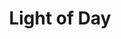 ---
layout: product
product_id: 7028040564798
id: 7028040564798
title: Light of Day
body_html: >-
  <p>Taken in New York City in the spring of 2022.</p>

  <p>Just after a doors-off helicopter trip at sunset with a coworker, a flock of seagulls took off into the sky creating this picture perfect moment.<br></p>

  <p> </p>
vendor: Connell McCarthy
product_type: Posters, Prints, & Visual Artwork
created_at: 2022-07-22T10:38:43-04:00
handle: light-of-day
updated_at: 2024-09-17T04:04:52-04:00
published_at: 2022-07-22T10:42:48-04:00
template_suffix: ""
published_scope: global
tags: batch-06, sunset
status: active
admin_graphql_api_id: gid://shopify/Product/7028040564798
variants:
  - product_id: 7028040564798
    id: 39813068357694
    title: 8x10" / Full Colour
    price: "35.00"
    position: 1
    inventory_policy: continue
    compare_at_price: null
    option1: 8x10"
    option2: Full Colour
    option3: null
    created_at: 2022-07-22T10:38:43-04:00
    updated_at: 2023-10-27T20:29:39-04:00
    taxable: true
    barcode: null
    fulfillment_service: manual
    grams: 208
    inventory_management: shopify
    requires_shipping: true
    sku: CM-PP-B6-08-XXS-FC
    weight: 0.208
    weight_unit: kg
    inventory_item_id: 41908872740926
    inventory_quantity: 100
    old_inventory_quantity: 100
    admin_graphql_api_id: gid://shopify/ProductVariant/39813068357694
    image_id: 29499642904638
  - product_id: 7028040564798
    id: 39813068390462
    title: 8x10" / Black & White
    price: "35.00"
    position: 2
    inventory_policy: continue
    compare_at_price: null
    option1: 8x10"
    option2: Black & White
    option3: null
    created_at: 2022-07-22T10:38:43-04:00
    updated_at: 2023-10-27T20:29:39-04:00
    taxable: true
    barcode: null
    fulfillment_service: manual
    grams: 208
    inventory_management: shopify
    requires_shipping: true
    sku: CM-PP-B6-08-XXS-FC
    weight: 0.208
    weight_unit: kg
    inventory_item_id: 41908872773694
    inventory_quantity: 100
    old_inventory_quantity: 100
    admin_graphql_api_id: gid://shopify/ProductVariant/39813068390462
    image_id: 29499642937406
  - product_id: 7028040564798
    id: 39813068423230
    title: 8.5x11" / Full Colour
    price: "35.00"
    position: 3
    inventory_policy: continue
    compare_at_price: null
    option1: 8.5x11"
    option2: Full Colour
    option3: null
    created_at: 2022-07-22T10:38:43-04:00
    updated_at: 2023-10-27T20:29:39-04:00
    taxable: true
    barcode: null
    fulfillment_service: manual
    grams: 208
    inventory_management: shopify
    requires_shipping: true
    sku: CM-PP-B6-08-XS-FC
    weight: 0.208
    weight_unit: kg
    inventory_item_id: 41908872806462
    inventory_quantity: 100
    old_inventory_quantity: 100
    admin_graphql_api_id: gid://shopify/ProductVariant/39813068423230
    image_id: 29499642904638
  - product_id: 7028040564798
    id: 39813068455998
    title: 8.5x11" / Black & White
    price: "35.00"
    position: 4
    inventory_policy: continue
    compare_at_price: null
    option1: 8.5x11"
    option2: Black & White
    option3: null
    created_at: 2022-07-22T10:38:43-04:00
    updated_at: 2023-10-27T20:29:39-04:00
    taxable: true
    barcode: null
    fulfillment_service: manual
    grams: 208
    inventory_management: shopify
    requires_shipping: true
    sku: CM-PP-B6-08-XS-BW
    weight: 0.208
    weight_unit: kg
    inventory_item_id: 41908872839230
    inventory_quantity: 100
    old_inventory_quantity: 100
    admin_graphql_api_id: gid://shopify/ProductVariant/39813068455998
    image_id: 29499642937406
  - product_id: 7028040564798
    id: 39813068488766
    title: 13x19" / Full Colour
    price: "40.00"
    position: 5
    inventory_policy: continue
    compare_at_price: null
    option1: 13x19"
    option2: Full Colour
    option3: null
    created_at: 2022-07-22T10:38:43-04:00
    updated_at: 2023-10-27T20:29:39-04:00
    taxable: true
    barcode: null
    fulfillment_service: manual
    grams: 208
    inventory_management: shopify
    requires_shipping: true
    sku: CM-PP-B6-08-S-FC
    weight: 0.208
    weight_unit: kg
    inventory_item_id: 41908872871998
    inventory_quantity: 100
    old_inventory_quantity: 100
    admin_graphql_api_id: gid://shopify/ProductVariant/39813068488766
    image_id: 29499642904638
  - product_id: 7028040564798
    id: 39813068521534
    title: 13x19" / Black & White
    price: "40.00"
    position: 6
    inventory_policy: continue
    compare_at_price: null
    option1: 13x19"
    option2: Black & White
    option3: null
    created_at: 2022-07-22T10:38:43-04:00
    updated_at: 2023-10-27T20:29:39-04:00
    taxable: true
    barcode: null
    fulfillment_service: manual
    grams: 208
    inventory_management: shopify
    requires_shipping: true
    sku: CM-PP-B6-08-S-BW
    weight: 0.208
    weight_unit: kg
    inventory_item_id: 41908872904766
    inventory_quantity: 100
    old_inventory_quantity: 100
    admin_graphql_api_id: gid://shopify/ProductVariant/39813068521534
    image_id: 29499642937406
  - product_id: 7028040564798
    id: 39813068554302
    title: 16x20" / Full Colour
    price: "50.00"
    position: 7
    inventory_policy: continue
    compare_at_price: null
    option1: 16x20"
    option2: Full Colour
    option3: null
    created_at: 2022-07-22T10:38:43-04:00
    updated_at: 2023-10-27T20:29:39-04:00
    taxable: true
    barcode: null
    fulfillment_service: manual
    grams: 208
    inventory_management: shopify
    requires_shipping: true
    sku: CM-PP-B6-08-M-FC
    weight: 0.208
    weight_unit: kg
    inventory_item_id: 41908872937534
    inventory_quantity: 100
    old_inventory_quantity: 100
    admin_graphql_api_id: gid://shopify/ProductVariant/39813068554302
    image_id: 29499642904638
  - product_id: 7028040564798
    id: 39813068587070
    title: 16x20" / Black & White
    price: "50.00"
    position: 8
    inventory_policy: continue
    compare_at_price: null
    option1: 16x20"
    option2: Black & White
    option3: null
    created_at: 2022-07-22T10:38:43-04:00
    updated_at: 2023-10-27T20:29:39-04:00
    taxable: true
    barcode: null
    fulfillment_service: manual
    grams: 208
    inventory_management: shopify
    requires_shipping: true
    sku: CM-PP-B6-08-M-BW
    weight: 0.208
    weight_unit: kg
    inventory_item_id: 41908872970302
    inventory_quantity: 100
    old_inventory_quantity: 100
    admin_graphql_api_id: gid://shopify/ProductVariant/39813068587070
    image_id: 29499642937406
  - product_id: 7028040564798
    id: 39813068619838
    title: 20x24" / Full Colour
    price: "60.00"
    position: 9
    inventory_policy: continue
    compare_at_price: null
    option1: 20x24"
    option2: Full Colour
    option3: null
    created_at: 2022-07-22T10:38:43-04:00
    updated_at: 2023-10-27T20:29:39-04:00
    taxable: true
    barcode: null
    fulfillment_service: manual
    grams: 208
    inventory_management: shopify
    requires_shipping: true
    sku: CM-PP-B6-08-L-FC
    weight: 0.208
    weight_unit: kg
    inventory_item_id: 41908873003070
    inventory_quantity: 100
    old_inventory_quantity: 100
    admin_graphql_api_id: gid://shopify/ProductVariant/39813068619838
    image_id: 29499642904638
  - product_id: 7028040564798
    id: 39813068652606
    title: 20x24" / Black & White
    price: "60.00"
    position: 10
    inventory_policy: continue
    compare_at_price: null
    option1: 20x24"
    option2: Black & White
    option3: null
    created_at: 2022-07-22T10:38:43-04:00
    updated_at: 2023-10-27T20:29:39-04:00
    taxable: true
    barcode: null
    fulfillment_service: manual
    grams: 208
    inventory_management: shopify
    requires_shipping: true
    sku: CM-PP-B6-08-L-BW
    weight: 0.208
    weight_unit: kg
    inventory_item_id: 41908873035838
    inventory_quantity: 100
    old_inventory_quantity: 100
    admin_graphql_api_id: gid://shopify/ProductVariant/39813068652606
    image_id: 29499642937406
  - product_id: 7028040564798
    id: 39813068685374
    title: 20x30" / Full Colour
    price: "70.00"
    position: 11
    inventory_policy: continue
    compare_at_price: null
    option1: 20x30"
    option2: Full Colour
    option3: null
    created_at: 2022-07-22T10:38:43-04:00
    updated_at: 2023-10-27T20:29:39-04:00
    taxable: true
    barcode: null
    fulfillment_service: manual
    grams: 208
    inventory_management: shopify
    requires_shipping: true
    sku: CM-PP-B6-08-XL-FC
    weight: 0.208
    weight_unit: kg
    inventory_item_id: 41908873068606
    inventory_quantity: 100
    old_inventory_quantity: 100
    admin_graphql_api_id: gid://shopify/ProductVariant/39813068685374
    image_id: 29499642904638
  - product_id: 7028040564798
    id: 39813068718142
    title: 20x30" / Black & White
    price: "70.00"
    position: 12
    inventory_policy: continue
    compare_at_price: null
    option1: 20x30"
    option2: Black & White
    option3: null
    created_at: 2022-07-22T10:38:43-04:00
    updated_at: 2023-10-27T20:29:39-04:00
    taxable: true
    barcode: null
    fulfillment_service: manual
    grams: 208
    inventory_management: shopify
    requires_shipping: true
    sku: CM-PP-B6-08-XL-BW
    weight: 0.208
    weight_unit: kg
    inventory_item_id: 41908873101374
    inventory_quantity: 100
    old_inventory_quantity: 100
    admin_graphql_api_id: gid://shopify/ProductVariant/39813068718142
    image_id: 29499642937406
  - product_id: 7028040564798
    id: 39813068750910
    title: 24x36" / Full Colour
    price: "90.00"
    position: 13
    inventory_policy: continue
    compare_at_price: null
    option1: 24x36"
    option2: Full Colour
    option3: null
    created_at: 2022-07-22T10:38:43-04:00
    updated_at: 2023-10-27T20:29:39-04:00
    taxable: true
    barcode: null
    fulfillment_service: manual
    grams: 208
    inventory_management: shopify
    requires_shipping: true
    sku: CM-PP-B6-08-XXL-FC
    weight: 0.208
    weight_unit: kg
    inventory_item_id: 41908873134142
    inventory_quantity: 100
    old_inventory_quantity: 100
    admin_graphql_api_id: gid://shopify/ProductVariant/39813068750910
    image_id: 29499642904638
  - product_id: 7028040564798
    id: 39813068783678
    title: 24x36" / Black & White
    price: "90.00"
    position: 14
    inventory_policy: continue
    compare_at_price: null
    option1: 24x36"
    option2: Black & White
    option3: null
    created_at: 2022-07-22T10:38:43-04:00
    updated_at: 2023-10-27T20:29:39-04:00
    taxable: true
    barcode: null
    fulfillment_service: manual
    grams: 208
    inventory_management: shopify
    requires_shipping: true
    sku: CM-PP-B6-08-XXL-BW
    weight: 0.208
    weight_unit: kg
    inventory_item_id: 41908873166910
    inventory_quantity: 100
    old_inventory_quantity: 100
    admin_graphql_api_id: gid://shopify/ProductVariant/39813068783678
    image_id: 29499642937406
  - product_id: 7028040564798
    id: 39813068816446
    title: 30x40" / Full Colour
    price: "100.00"
    position: 15
    inventory_policy: continue
    compare_at_price: null
    option1: 30x40"
    option2: Full Colour
    option3: null
    created_at: 2022-07-22T10:38:43-04:00
    updated_at: 2023-10-27T20:29:39-04:00
    taxable: true
    barcode: null
    fulfillment_service: manual
    grams: 208
    inventory_management: shopify
    requires_shipping: true
    sku: CM-PP-B6-08-XXXL-FC
    weight: 0.208
    weight_unit: kg
    inventory_item_id: 41908873199678
    inventory_quantity: 100
    old_inventory_quantity: 100
    admin_graphql_api_id: gid://shopify/ProductVariant/39813068816446
    image_id: 29499642904638
  - product_id: 7028040564798
    id: 39813068849214
    title: 30x40" / Black & White
    price: "100.00"
    position: 16
    inventory_policy: continue
    compare_at_price: null
    option1: 30x40"
    option2: Black & White
    option3: null
    created_at: 2022-07-22T10:38:44-04:00
    updated_at: 2023-10-27T20:29:39-04:00
    taxable: true
    barcode: null
    fulfillment_service: manual
    grams: 208
    inventory_management: shopify
    requires_shipping: true
    sku: CM-PP-B6-08-XXXL-BW
    weight: 0.208
    weight_unit: kg
    inventory_item_id: 41908873232446
    inventory_quantity: 100
    old_inventory_quantity: 100
    admin_graphql_api_id: gid://shopify/ProductVariant/39813068849214
    image_id: 29499642937406
options:
  - product_id: 7028040564798
    id: 9035182145598
    name: Size
    position: 1
    values:
      - 8x10"
      - 8.5x11"
      - 13x19"
      - 16x20"
      - 20x24"
      - 20x30"
      - 24x36"
      - 30x40"
  - product_id: 7028040564798
    id: 9035182178366
    name: Color
    position: 2
    values:
      - Full Colour
      - Black & White
images:
  - id: 29499642904638
    alt: null
    position: 1
    product_id: 7028040564798
    created_at: 2022-07-22T10:38:55-04:00
    updated_at: 2022-07-22T10:39:00-04:00
    admin_graphql_api_id: gid://shopify/ProductImage/29499642904638
    width: 1000
    height: 1500
    src: https://cdn.shopify.com/s/files/1/1624/2355/products/light-of-day-colour.jpg?v=1658500740
    variant_ids:
      - 39813068357694
      - 39813068423230
      - 39813068488766
      - 39813068554302
      - 39813068619838
      - 39813068685374
      - 39813068750910
      - 39813068816446
  - id: 29499642937406
    alt: null
    position: 2
    product_id: 7028040564798
    created_at: 2022-07-22T10:38:55-04:00
    updated_at: 2022-07-22T10:39:00-04:00
    admin_graphql_api_id: gid://shopify/ProductImage/29499642937406
    width: 1000
    height: 1500
    src: https://cdn.shopify.com/s/files/1/1624/2355/products/light-of-day-bw.jpg?v=1658500740
    variant_ids:
      - 39813068390462
      - 39813068455998
      - 39813068521534
      - 39813068587070
      - 39813068652606
      - 39813068718142
      - 39813068783678
      - 39813068849214
  - id: 29499643068478
    alt: null
    position: 3
    product_id: 7028040564798
    created_at: 2022-07-22T10:38:55-04:00
    updated_at: 2022-07-22T10:38:57-04:00
    admin_graphql_api_id: gid://shopify/ProductImage/29499643068478
    width: 2000
    height: 1800
    src: https://cdn.shopify.com/s/files/1/1624/2355/products/PAR_02_0001_d11404ac-cc5f-495b-8081-97b49764f2ab.png?v=1658500737
    variant_ids: []
  - id: 29846606184510
    alt: null
    position: 4
    product_id: 7028040564798
    created_at: 2022-11-23T19:58:44-05:00
    updated_at: 2022-11-23T19:58:45-05:00
    admin_graphql_api_id: gid://shopify/ProductImage/29846606184510
    width: 2204
    height: 1470
    src: https://cdn.shopify.com/s/files/1/1624/2355/products/LightofDay_Colour.jpg?v=1669251525
    variant_ids: []
image:
  id: 29499642904638
  alt: null
  position: 1
  product_id: 7028040564798
  created_at: 2022-07-22T10:38:55-04:00
  updated_at: 2022-07-22T10:39:00-04:00
  admin_graphql_api_id: gid://shopify/ProductImage/29499642904638
  width: 1000
  height: 1500
  src: https://cdn.shopify.com/s/files/1/1624/2355/products/light-of-day-colour.jpg?v=1658500740
  variant_ids:
    - 39813068357694
    - 39813068423230
    - 39813068488766
    - 39813068554302
    - 39813068619838
    - 39813068685374
    - 39813068750910
    - 39813068816446

---